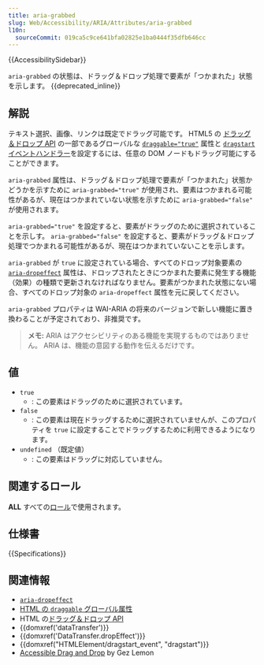 ```yaml
---
title: aria-grabbed
slug: Web/Accessibility/ARIA/Attributes/aria-grabbed
l10n:
  sourceCommit: 019ca5c9ce641bfa02825e1ba0444f35dfb646cc
---
```


{{AccessibilitySidebar}}

`aria-grabbed` の状態は、ドラッグ＆ドロップ処理で要素が「つかまれた」状態を示します。 {{deprecated_inline}}

## 解説

テキスト選択、画像、リンクは既定でドラッグ可能です。 HTML5 の [ドラッグ＆ドロップ API](/ja/docs/Web/API/HTML_Drag_and_Drop_API) の一部であるグローバルな [`draggable="true"`](/ja/docs/Web/HTML/Global_attributes/draggable) 属性と [`dragstart` イベントハンドラー](/ja/docs/Web/API/HTMLElement/dragstart_event)を設定するには、任意の DOM ノードもドラッグ可能にすることができます。

`aria-grabbed` 属性は、ドラッグ＆ドロップ処理で要素が「つかまれた」状態かどうかを示すために `aria-grabbed="true"` が使用され、要素はつかまれる可能性があるが、現在はつかまれていない状態を示すために `aria-grabbed="false"` が使用されます。

`aria-grabbed="true"` を設定すると、要素がドラッグのために選択されていることを示しす。 `aria-grabbed="false"` を設定すると、要素がドラッグ＆ドロップ処理でつかまれる可能性があるが、現在はつかまれていないことを示します。

`aria-grabbed` が `true` に設定されている場合、すべてのドロップ対象要素の [`aria-dropeffect`](/ja/docs/Web/Accessibility/ARIA/Attributes/aria-dropeffect) 属性は、ドロップされたときにつかまれた要素に発生する機能（効果）の種類で更新されなければなりません。要素がつかまれた状態にない場合、すべてのドロップ対象の `aria-dropeffect` 属性を元に戻してください。

`aria-grabbed` プロパティは WAI-ARIA の将来のバージョンで新しい機能に置き換わることが予定されており、非推奨です。

> **メモ:** ARIA はアクセシビリティのある機能を実現するものではありません。 ARIA は、機能の意図する動作を伝えるだけです。

## 値

- `true`
  - : この要素はドラッグのために選択されています。
- `false`
  - : この要素は現在ドラッグするために選択されていませんが、このプロパティを `true` に設定することでドラッグするために利用できるようになります。
- `undefined` （既定値）
  - : この要素はドラッグに対応していません。

## 関連するロール

**ALL** すべての[ロール](/ja/docs/Web/Accessibility/ARIA/Roles)で使用されます。

## 仕様書

{{Specifications}}

## 関連情報

- [`aria-dropeffect`](/ja/docs/Web/Accessibility/ARIA/Attributes/aria-dropeffect)
- [HTML の `draggable` グローバル属性](/ja/docs/Web/HTML/Global_attributes/draggable)
- HTML の[ドラッグ＆ドロップ API](/ja/docs/Web/API/HTML_Drag_and_Drop_API)
- {{domxref('dataTransfer')}}
- {{domxref('DataTransfer.dropEffect')}}
- {{domxref("HTMLElement/dragstart_event", "dragstart")}}
- [Accessible Drag and Drop](https://dev.opera.com/articles/accessible-drag-and-drop/) by Gez Lemon

